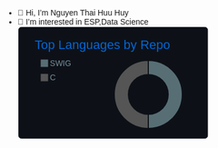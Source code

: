 - 👋 Hi, I’m Nguyen Thai Huu Huy
- 👀 I’m interested in ESP,Data Science
<svg xmlns="http://www.w3.org/2000/svg" width="340" height="200" viewBox="0 0 340 200"><style>* {
          font-family: Ubuntu, 'Lucida Grande', Arial, Helvetica, sans-serif
        }</style><rect x="1.5" y="1.5" rx="5" ry="5" height="98%" width="98%" stroke="#2e343b" stroke-width="1" fill="#0d1117" stroke-opacity="1"></rect><text x="30" y="40" style="font-size: 22px; fill: #0366d6;">Top Languages by Repo</text><g transform="translate(0,40)"><g transform="translate(40,0)"><rect y="18" width="14" height="14" fill="#586e75" stroke="#0d1117" style="stroke-width: 1px;"></rect><rect y="43.2" width="14" height="14" fill="#555555" stroke="#0d1117" style="stroke-width: 1px;"></rect><text x="16.8" y="30" style="fill: #77909c; font-size: 14px;">SWIG</text><text x="16.8" y="55.2" style="fill: #77909c; font-size: 14px;">C</text></g><g transform="translate( 230, 80 )"><g class="arc"><path d="M3.67394039744206e-15,-60A60,60,0,1,1,3.67394039744206e-15,60L2.1431318985078682e-15,35A35,35,0,1,0,2.1431318985078682e-15,-35Z" style="fill: #586e75; stroke-width: 2px;" stroke="#0d1117"></path></g><g class="arc"><path d="M3.67394039744206e-15,60A60,60,0,1,1,-1.1021821192326178e-14,-60L-6.429395695523604e-15,-35A35,35,0,1,0,2.1431318985078682e-15,35Z" style="fill: #555555; stroke-width: 2px;" stroke="#0d1117"></path></g></g></g></svg>
<!---
huynguyen180100/huynguyen180100 is a ✨ special ✨ repository because its `README.md` (this file) appears on your GitHub profile.
You can click the Preview link to take a look at your changes.
--->
